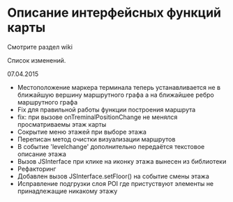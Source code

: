 # Описание интерфейсных функций карты

Смотрите раздел wiki

Список изменений.

07.04.2015
* Местоположение маркера терминала теперь устанавливается не в ближайшую вершину маршрутного графа а на ближайшее ребро маршрутного графа
* Fix для правильной работы функции построения маршрута
* fix: при вызове onTreminalPositionChange не менялся просматриваемы этаж карты
* Сокрытие меню этажей при выборе этажа
* Переписан метод очистки визуализации маршрутов
* В событие 'levelchange' дополнительно передаётся текстовое описание этажа
* Вызов JSInterface при клике на иконку этажа вынесен из библиотеки
* Рефакторинг
* Добавлен вызов JSInterface.setFloor() на событие смены этажа
* Исправление подгрузки слоя POI где пристуствуют элементы не принадлежащие никакому этажу

